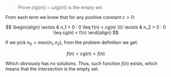 > Prove $o(g(n)) \cap \omega(g(n))$ is the empty set.

From each term we know that for any positive constant $c > 0$:

$$ \begin{align}
     \exists & n_1 > 0 : 0 \leq f(n) < cg(n) \\\\
     \exists & n_2 > 0 : 0 \leq cg(n) < f(n)
   \end{align} $$

If we pick $n_0 = max(n_1, n_2)$, from the problem definition we get:

$$ f(n) < cg(n) < f(n) $$

Which obviously has no solutions. Thus, such function $f(n)$ exists, which
means that the intersection is the empty set.
